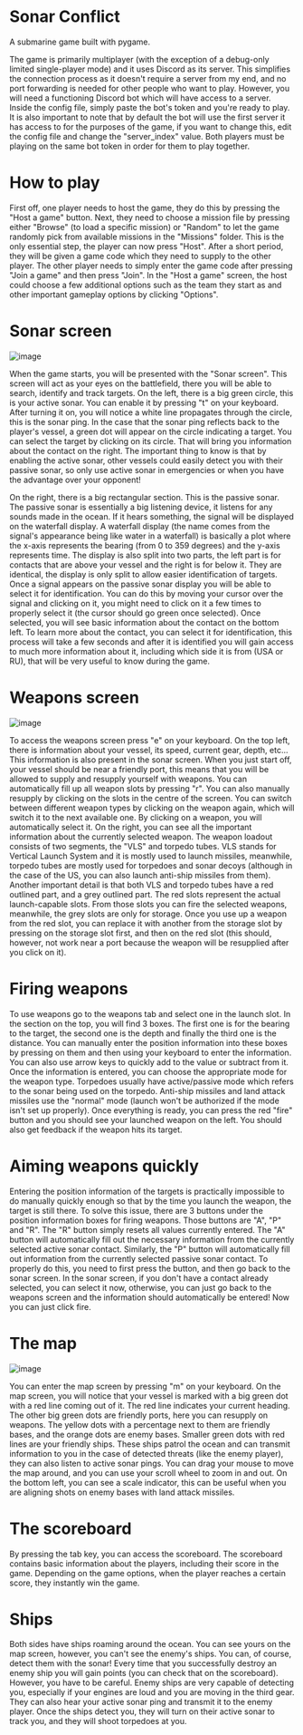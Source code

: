 # Sonar Conflict
 A submarine game built with pygame.

 The game is primarily multiplayer (with the exception of a debug-only limited single-player mode) and it uses Discord as its server. This simplifies the connection process as it doesn't require a server from my end, and no port forwarding is needed for other people who want to play. However, you will need a functioning Discord bot which will have access to a server. Inside the config file, simply paste the bot's token and you're ready to play. It is also important to note that by default the bot will use the first server it has access to for the purposes of the game, if you want to change this, edit the config file and change the "server_index" value. Both players must be playing on the same bot token in order for them to play together.

# How to play

First off, one player needs to host the game, they do this by pressing the "Host a game" button. Next, they need to choose a mission file by pressing either "Browse" (to load a specific mission) or "Random" to let the game randomly pick from available missions in the "Missions" folder. This is the only essential step, the player can now press "Host". After a short period, they will be given a game code which they need to supply to the other player. The other player needs to simply enter the game code after pressing "Join a game" and then press "Join". In the "Host a game" screen, the host could choose a few additional options such as the team they start as and other important gameplay options by clicking "Options".

# Sonar screen

![image](https://github.com/Krsthash/sonar-conflict/assets/87620691/4d327e39-6787-41b4-868d-a6c387820aea)

When the game starts, you will be presented with the "Sonar screen". This screen will act as your eyes on the battlefield, there you will be able to search, identify and track targets. On the left, there is a big green circle, this is your active sonar. You can enable it by pressing "t" on your keyboard. After turning it on, you will notice a white line propagates through the circle, this is the sonar ping. In the case that the sonar ping reflects back to the player's vessel, a green dot will appear on the circle indicating a target. You can select the target by clicking on its circle. That will bring you information about the contact on the right. The important thing to know is that by enabling the active sonar, other vessels could easily detect you with their passive sonar, so only use active sonar in emergencies or when you have the advantage over your opponent!

On the right, there is a big rectangular section. This is the passive sonar. The passive sonar is essentially a big listening device, it listens for any sounds made in the ocean. If it hears something, the signal will be displayed on the waterfall display. A waterfall display (the name comes from the signal's appearance being like water in a waterfall) is basically a plot where the x-axis represents the bearing (from 0 to 359 degrees) and the y-axis represents time. The display is also split into two parts, the left part is for contacts that are above your vessel and the right is for below it. They are identical, the display is only split to allow easier identification of targets.
Once a signal appears on the passive sonar display you will be able to select it for identification. You can do this by moving your cursor over the signal and clicking on it, you might need to click on it a few times to properly select it (the cursor should go green once selected). Once selected, you will see basic information about the contact on the bottom left. To learn more about the contact, you can select it for identification, this process will take a few seconds and after it is identified you will gain access to much more information about it, including which side it is from (USA or RU), that will be very useful to know during the game.

# Weapons screen

![image](https://github.com/Krsthash/sonar-conflict/assets/87620691/3f7f2951-7263-4fbb-929a-59235af10db9)


To access the weapons screen press "e" on your keyboard. On the top left, there is information about your vessel, its speed, current gear, depth, etc... This information is also present in the sonar screen.
When you just start off, your vessel should be near a friendly port, this means that you will be allowed to supply and resupply yourself with weapons. You can automatically fill up all weapon slots by pressing "r". You can also manually resupply by clicking on the slots in the centre of the screen. You can switch between different weapon types by clicking on the weapon again, which will switch it to the next available one. By clicking on a weapon, you will automatically select it. On the right, you can see all the important information about the currently selected weapon.
The weapon loadout consists of two segments, the "VLS" and torpedo tubes. VLS stands for Vertical Launch System and it is mostly used to launch missiles, meanwhile, torpedo tubes are mostly used for torpedoes and sonar decoys (although in the case of the US, you can also launch anti-ship missiles from them). Another important detail is that both VLS and torpedo tubes have a red outlined part, and a grey outlined part. The red slots represent the actual launch-capable slots. From those slots you can fire the selected weapons, meanwhile, the grey slots are only for storage. Once you use up a weapon from the red slot, you can replace it with another from the storage slot by pressing on the storage slot first, and then on the red slot (this should, however, not work near a port because the weapon will be resupplied after you click on it).

# Firing weapons

To use weapons go to the weapons tab and select one in the launch slot. In the section on the top, you will find 3 boxes. The first one is for the bearing to the target, the second one is the depth and finally the third one is the distance. You can manually enter the position information into these boxes by pressing on them and then using your keyboard to enter the information. You can also use arrow keys to quickly add to the value or subtract from it. Once the information is entered, you can choose the appropriate mode for the weapon type. Torpedoes usually have active/passive mode which refers to the sonar being used on the torpedo. Anti-ship missiles and land attack missiles use the "normal" mode (launch won't be authorized if the mode isn't set up properly). Once everything is ready, you can press the red "fire" button and you should see your launched weapon on the left. You should also get feedback if the weapon hits its target.

# Aiming weapons quickly

Entering the position information of the targets is practically impossible to do manually quickly enough so that by the time you launch the weapon, the target is still there. To solve this issue, there are 3 buttons under the position information boxes for firing weapons. Those buttons are "A", "P" and "R". The "R" button simply resets all values currently entered. The "A" button will automatically fill out the necessary information from the currently selected active sonar contact. Similarly, the "P" button will automatically fill out information from the currently selected passive sonar contact. To properly do this, you need to first press the button, and then go back to the sonar screen. In the sonar screen, if you don't have a contact already selected, you can select it now, otherwise, you can just go back to the weapons screen and the information should automatically be entered! Now you can just click fire.

# The map

![image](https://github.com/Krsthash/sonar-conflict/assets/87620691/2b50b0a8-e708-4ede-ae74-4512dcbdaae5)


You can enter the map screen by pressing "m" on your keyboard. On the map screen, you will notice that your vessel is marked with a big green dot with a red line coming out of it. The red line indicates your current heading. The other big green dots are friendly ports, here you can resupply on weapons. The yellow dots with a percentage next to them are friendly bases, and the orange dots are enemy bases. Smaller green dots with red lines are your friendly ships. These ships patrol the ocean and can transmit information to you in the case of detected threats (like the enemy player), they can also listen to active sonar pings.
You can drag your mouse to move the map around, and you can use your scroll wheel to zoom in and out. On the bottom left, you can see a scale indicator, this can be useful when you are aligning shots on enemy bases with land attack missiles.

# The scoreboard

By pressing the tab key, you can access the scoreboard. The scoreboard contains basic information about the players, including their score in the game. Depending on the game options, when the player reaches a certain score, they instantly win the game.

# Ships

Both sides have ships roaming around the ocean. You can see yours on the map screen, however, you can't see the enemy's ships. You can, of course, detect them with the sonar!
Every time that you successfully destroy an enemy ship you will gain points (you can check that on the scoreboard). However, you have to be careful. Enemy ships are very capable of detecting you, especially if your engines are loud and you are moving in the third gear. They can also hear your active sonar ping and transmit it to the enemy player. Once the ships detect you, they will turn on their active sonar to track you, and they will shoot torpedoes at you. 
